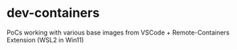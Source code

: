 # dev-containers
PoCs working with various base images from VSCode + Remote-Containers Extension (WSL2 in Win11)
